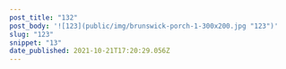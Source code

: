 ```yaml
---
post_title: "132"
post_body: '![123](public/img/brunswick-porch-1-300x200.jpg "123")'
slug: "123"
snippet: "13"
date_published: 2021-10-21T17:20:29.056Z
---
```

